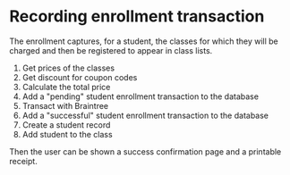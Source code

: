 # Recording enrollment transaction

The enrollment captures, for a student, the classes for which they will be charged and then be registered to appear in class lists.

1. Get prices of the classes
2. Get discount for coupon codes
3. Calculate the total price
4. Add a "pending" student enrollment transaction to the database
5. Transact with Braintree
6. Add a "successful" student enrollment transaction to the database
7. Create a student record
8. Add student to the class

Then the user can be shown a success confirmation page and a printable receipt.

